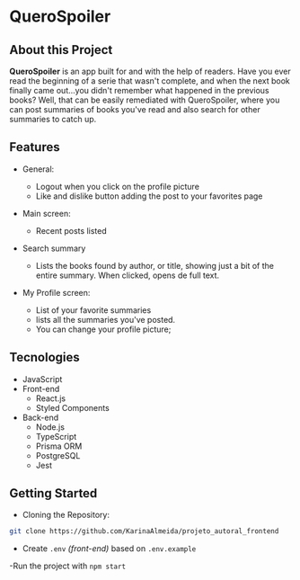 # QueroSpoiler


## About this Project

**QueroSpoiler** is an app built for and with the help of readers. Have you ever read the beginning of a serie that wasn't complete, and when the next book finally came out...you didn't remember what happened in the previous books? Well, that can be easily remediated with QueroSpoiler, where you can post summaries of books you've read and also search for other summaries to catch up.

## Features

- General:
  - Logout when you click on the profile picture
  - Like and dislike button adding the post to your favorites page

- Main screen:

  - Recent posts listed

- Search summary

  - Lists the books found by author, or title, showing just a bit of the entire summary. When clicked, opens de full text.

- My Profile screen:

  - List of your favorite summaries
  - lists all the summaries you've posted.
  - You can change your profile picture;

## Tecnologies

- JavaScript
- Front-end
  - React.js
  - Styled Components
- Back-end
  - Node.js
  - TypeScript
  - Prisma ORM
  - PostgreSQL
  - Jest


## Getting Started

- Cloning the Repository:

```bash
git clone https://github.com/KarinaAlmeida/projeto_autoral_frontend
```

- Create ```.env``` _(front-end)_ based on ```.env.example```

-Run the project with ```npm start```
